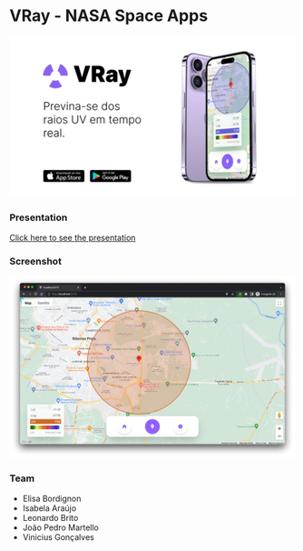 # VRay - NASA Space Apps

![VRay](./public/vray.png)

### Presentation
[Click here to see the presentation](./public/presentation.pdf)

### Screenshot

![Demostration](./public/demo.png)

### Team

- Elisa Bordignon
- Isabela Araújo
- Leonardo Brito
- João Pedro Martello
- Vinicius Gonçalves

